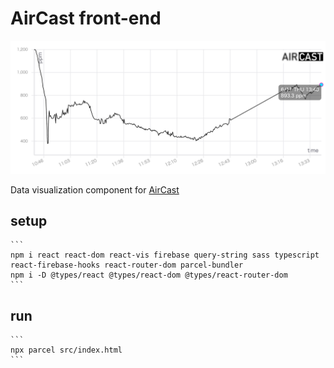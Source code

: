 # AirCast front-end
<img src="sample.png">

Data visualization component for [AirCast](https://github.com/P-A-N/AirCast_M5Stack)


## setup

    ```
    npm i react react-dom react-vis firebase query-string sass typescript react-firebase-hooks react-router-dom parcel-bundler 
    npm i -D @types/react @types/react-dom @types/react-router-dom
    ```


## run
    ```
    npx parcel src/index.html
    ```
